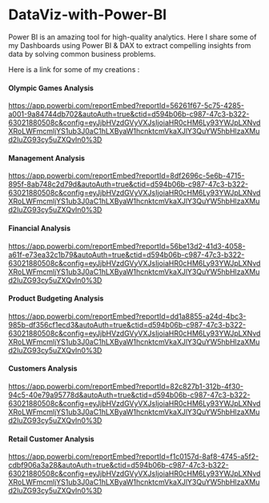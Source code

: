 # DataViz-with-Power-BI
Power BI is an amazing tool for high-quality analytics.
Here I share some of my Dashboards using Power BI & DAX to extract compelling insights from data by solving common business problems.

Here is a link for some of my creations : 

#### Olympic Games Analysis

https://app.powerbi.com/reportEmbed?reportId=56261f67-5c75-4285-a001-9a84744db702&autoAuth=true&ctid=d594b06b-c987-47c3-b322-63021880508c&config=eyJjbHVzdGVyVXJsIjoiaHR0cHM6Ly93YWJpLXNvdXRoLWFmcmljYS1ub3J0aC1hLXByaW1hcnktcmVkaXJlY3QuYW5hbHlzaXMud2luZG93cy5uZXQvIn0%3D

#### Management Analysis
https://app.powerbi.com/reportEmbed?reportId=8df2696c-5e6b-4715-895f-8ab748c2d79d&autoAuth=true&ctid=d594b06b-c987-47c3-b322-63021880508c&config=eyJjbHVzdGVyVXJsIjoiaHR0cHM6Ly93YWJpLXNvdXRoLWFmcmljYS1ub3J0aC1hLXByaW1hcnktcmVkaXJlY3QuYW5hbHlzaXMud2luZG93cy5uZXQvIn0%3D

#### Financial Analysis
https://app.powerbi.com/reportEmbed?reportId=56be13d2-41d3-4058-a61f-e73ea32c1b79&autoAuth=true&ctid=d594b06b-c987-47c3-b322-63021880508c&config=eyJjbHVzdGVyVXJsIjoiaHR0cHM6Ly93YWJpLXNvdXRoLWFmcmljYS1ub3J0aC1hLXByaW1hcnktcmVkaXJlY3QuYW5hbHlzaXMud2luZG93cy5uZXQvIn0%3D

#### Product Budgeting Analysis
https://app.powerbi.com/reportEmbed?reportId=dd1a8855-a24d-4bc3-985b-df356cf1ecd3&autoAuth=true&ctid=d594b06b-c987-47c3-b322-63021880508c&config=eyJjbHVzdGVyVXJsIjoiaHR0cHM6Ly93YWJpLXNvdXRoLWFmcmljYS1ub3J0aC1hLXByaW1hcnktcmVkaXJlY3QuYW5hbHlzaXMud2luZG93cy5uZXQvIn0%3D

#### Customers Analysis
https://app.powerbi.com/reportEmbed?reportId=82c827b1-312b-4f30-94c5-40e79a95778d&autoAuth=true&ctid=d594b06b-c987-47c3-b322-63021880508c&config=eyJjbHVzdGVyVXJsIjoiaHR0cHM6Ly93YWJpLXNvdXRoLWFmcmljYS1ub3J0aC1hLXByaW1hcnktcmVkaXJlY3QuYW5hbHlzaXMud2luZG93cy5uZXQvIn0%3D


#### Retail Customer Analysis

https://app.powerbi.com/reportEmbed?reportId=f1c0157d-8af8-4745-a5f2-cdbf906a3a28&autoAuth=true&ctid=d594b06b-c987-47c3-b322-63021880508c&config=eyJjbHVzdGVyVXJsIjoiaHR0cHM6Ly93YWJpLXNvdXRoLWFmcmljYS1ub3J0aC1hLXByaW1hcnktcmVkaXJlY3QuYW5hbHlzaXMud2luZG93cy5uZXQvIn0%3D


